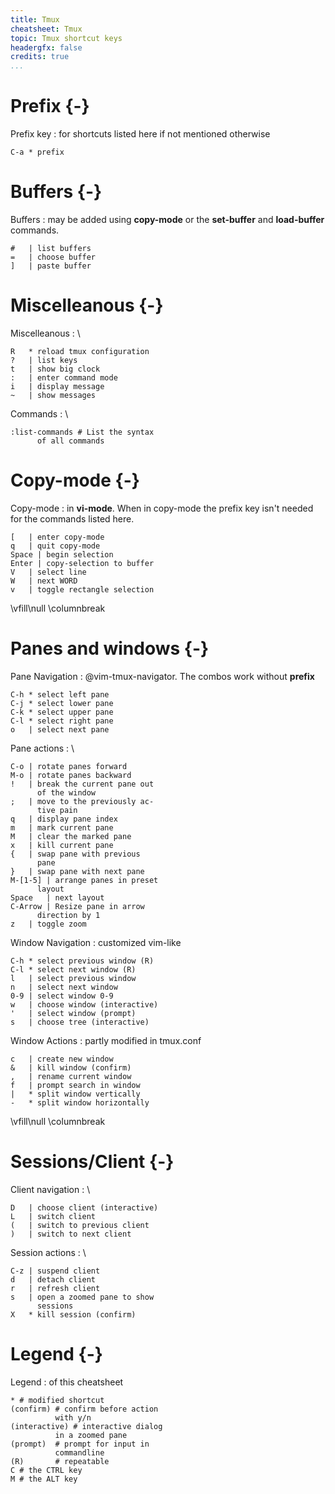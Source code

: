```yaml
---
title: Tmux
cheatsheet: Tmux
topic: Tmux shortcut keys
headergfx: false
credits: true
...
```



# Prefix {-}

Prefix key
: for shortcuts listed here if not mentioned otherwise

```
C-a * prefix
```

# Buffers {-}

Buffers 
: may be added using __copy-mode__ or the __set-buffer__ and
__load-buffer__ commands.

```
#   | list buffers
=   | choose buffer
]   | paste buffer	
```
	

# Miscelleanous {-}

Miscelleanous
:   \

```
R   * reload tmux configuration
?   | list keys
t   | show big clock
:   | enter command mode
i   | display message
~   | show messages
``` 

Commands
:   \

```
:list-commands # List the syntax
      of all commands
```


# Copy-mode {-}

Copy-mode
: in __vi-mode__. When in copy-mode the prefix key isn't needed for the commands
listed here.

```
[   | enter copy-mode
q   | quit copy-mode
Space | begin selection
Enter | copy-selection to buffer
V   | select line
W   | next WORD
v   | toggle rectangle selection
```

\vfill\null
\columnbreak


# Panes and windows {-}

Pane Navigation
: \@vim-tmux-navigator. The combos work without __prefix__

```
C-h * select left pane
C-j * select lower pane
C-k * select upper pane
C-l * select right pane
o   | select next pane
```

Pane actions
:   \

```
C-o | rotate panes forward
M-o | rotate panes backward
!   | break the current pane out
      of the window
;   | move to the previously ac-
      tive pain
q   | display pane index
m   | mark current pane
M   | clear the marked pane
x   | kill current pane
{   | swap pane with previous
      pane
}   | swap pane with next pane
M-[1-5] | arrange panes in preset
      layout
Space   | next layout
C-Arrow | Resize pane in arrow
      direction by 1
z   | toggle zoom
```

Window Navigation
: customized vim-like

```
C-h * select previous window (R)
C-l * select next window (R)
l   | select previous window
n   | select next window
0-9 | select window 0-9
w   | choose window (interactive)
'   | select window (prompt) 
s   | choose tree (interactive)
```


Window Actions
: partly modified in tmux.conf

```
c   | create new window
&   | kill window (confirm)
,   | rename current window
f   | prompt search in window
|   * split window vertically
-   * split window horizontally
```

\vfill\null
\columnbreak


# Sessions/Client {-}

Client navigation
:   \

```
D   | choose client (interactive)
L   | switch client
(   | switch to previous client
)   | switch to next client
```
Session actions
:   \

```
C-z | suspend client
d   | detach client
r   | refresh client
s   | open a zoomed pane to show
      sessions
X   * kill session (confirm)
```

# Legend {-}

Legend
: of this cheatsheet

```
* # modified shortcut
(confirm) # confirm before action
          with y/n
(interactive) # interactive dialog
          in a zoomed pane
(prompt)  # prompt for input in
          commandline
(R)       # repeatable
C # the CTRL key
M # the ALT key
```
